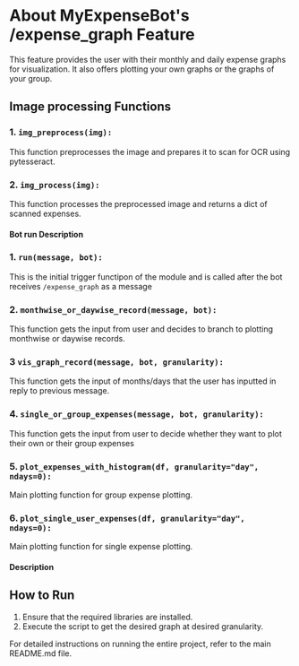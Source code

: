 # About MyExpenseBot's /expense_graph Feature
This feature provides the user with their monthly and daily expense graphs for visualization. It also offers plotting your own graphs or the graphs of your group.

## Image processing Functions

### 1. `img_preprocess(img):`
This function preprocesses the image and prepares it to scan for OCR using pytesseract.



### 2. `img_process(img):`
This function processes the preprocessed image and returns a dict of scanned expenses.

#### Bot run Description

### 1. `run(message, bot):`
This is the initial trigger functipon of the module and is called after the bot receives ```/expense_graph``` as a message


### 2. `monthwise_or_daywise_record(message, bot):`
This function gets the input from user and decides to branch to plotting monthwise or daywise records.

### 3 `vis_graph_record(message, bot, granularity):`
This function gets the input of months/days that the user has inputted in reply to previous message.

### 4. `single_or_group_expenses(message, bot, granularity):`
This function gets the input from user to decide whether they want to plot their own or their group expenses

### 5. `plot_expenses_with_histogram(df, granularity="day", ndays=0):`
Main plotting function for group expense plotting.


### 6. `plot_single_user_expenses(df, granularity="day", ndays=0):`
Main plotting function for single expense plotting.

#### Description


## How to Run

1. Ensure that the required libraries are installed.
2. Execute the script to get the desired graph at desired granularity.

For detailed instructions on running the entire project, refer to the main README.md file.
